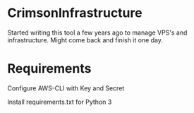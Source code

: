 # CrimsonInfrastructure
Started writing this tool a few years ago to manage VPS's and infrastructure. Might come back and finish it one day.

# Requirements
Configure AWS-CLI with Key and Secret

Install requirements.txt for Python 3
